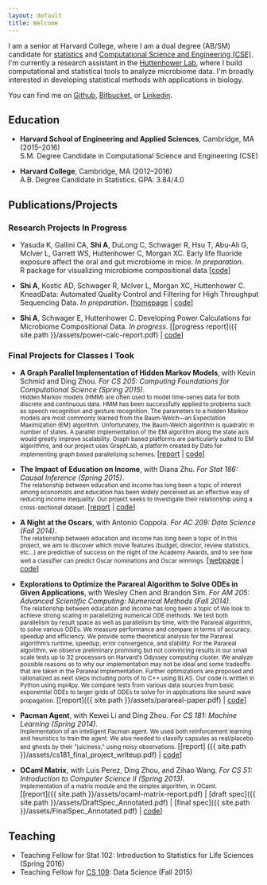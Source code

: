 ```yaml
---
layout: default
title: Welcome
---
```


I am a senior at Harvard College, where I am a dual degree (AB/SM) candidate for
[statistics](http://stat.harvard.edu) and [Computational Science and Engineering
(CSE)](http://www.seas.harvard.edu/programs/graduate/computational-science-and-engineering/master-of-science-in-cse).
I'm currently a research assistant in the [Huttenhower
Lab](http://huttenhower.org/), where I build computational and statistical tools
to analyze microbiome data. I'm broadly interested in developing statistical
methods with applications in biology.

You can find me on [Github](https://github.com/shiandy),
[Bitbucket](https://bitbucket.org/andys314), or
[Linkedin](https://www.linkedin.com/in/andy-shi-b59550110).

<!---
<div style="text-align: center">
<a href="https://github.com/shiandy">Github</a> &bull;
<a href="https://bitbucket.org/andys314">Bitbucket</a> &bull;
<a href="https://www.linkedin.com/in/andy-shi-b59550110">Linkedin</a>
</div>
-->

## Education

+ **Harvard School of Engineering and Applied Sciences**, Cambridge, MA
(2015&ndash;2016) <br>
S.M. Degree Candidate in Computational Science and Engineering (CSE)

+ **Harvard College**, Cambridge, MA (2012&ndash;2016) <br>
A.B. Degree Candidate in Statistics. GPA: 3.84/4.0

## Publications/Projects

### Research Projects In Progress

+ Yasuda K, Gallini CA, **Shi A**, DuLong C, Schwager R, Hsu T, Abu-Ali G,
  Mclver L, Garrett WS, Huttenhower C, Morgan XC. Early life fluoride exposure
  affect the oral and gut microbiome in mice. *In preparation*.<br>
  R package for visualizing microbiome compositional data
  [[code](https://bitbucket.org/biobakery/mpuri)]

+ **Shi A**, Kostic AD, Schwager R, McIver L, Morgan XC, Huttenhower C.
  KneadData: Automated Quality Control and Filtering for High Throughput
  Sequencing Data. *In preparation*.
  [[homepage](http://huttenhower.org/kneaddata) |
  [code](https://bitbucket.org/biobakery/kneaddata)]

+ **Shi A**, Schwager E, Huttenhower C. Developing Power Calculations for
  Microbiome Compositional Data. *In progress*.
  [[progress report]({{ site.path }}/assets/power-calc-report.pdf) |
  [code](https://bitbucket.org/andys314/power-calculations)]

### Final Projects for Classes I Took

+ **A Graph Parallel Implementation of Hidden Markov Models**, with Kevin Schmid
  and Ding Zhou. *For CS 205: Computing Foundations for Computational Science
  (Spring 2015)*.
  <br>
  <small>
  Hidden Markov models (HMM) are often used to model time-series data for both
  discrete and continuous data. HMM has been successfully applied to problems
  such as speech recognition and gesture recognition. The parameters to a hidden
  Markov models are most commonly learned from the Baum-Welch&mdash;an
  Expectation Maximization (EM) algorithm. Unfortunately, the Baum-Welch
  algorithm is quadratic in number of states. A parallel implementation of the
  EM algorithm along the state axis would greatly improve scalability. Graph
  based platforms are particularly suited to EM algorithms, and our project uses
  GraphLab, a platform created by Dato for implementing graph based
  parallelizing schemes.
  </small>
  [[report](https://github.com/cs205-project-group/hmm/blob/master/paper/report.pdf) | [code](https://github.com/cs205-project-group/hmm)]

+ **The Impact of Education on Income**, with Diana Zhu. *For Stat 186: Causal
  Inference (Spring 2015)*. <br>
  <small>
  The relationship between education and income has long been a topic of
  interest among economists and education has been widely perceived as an
  effective way of reducing income inequality. Our project seeks to investigate
  their relationship using a cross-sectional dataset.
  </small>
  [[report](https://github.com/giraffe-186/education-income/blob/master/writeup_final.pdf)
  | [code](https://github.com/giraffe-186/education-income)]

+ **A Night at the Oscars**, with Antonio Coppola. *For AC 209: Data Science
  (Fall 2014)*. <br>
  <small>
  The relationship between education and income has long been a topic of
  In this project, we aim to discover which movie features (budget, director,
  review statistics, etc...) are predictive of success on the night of the
  Academy Awards, and to see how well a classifier can predict Oscar nominations
  and Oscar winnings.
  </small>
  [[webpage](http://coppola-shi.github.io/OscarNights/) |
  [code](https://github.com/coppola-shi/OscarNights)]

+ **Explorations to Optimize the Parareal Algorithm to Solve ODEs in Given
  Applications**, with Wesley Chen and Brandon Sim. *For AM 205: Advanced
  Scientific Computing: Numerical Methods (Fall 2014)*. <br>
  <small>
  The relationship between education and income has long been a topic of
  We look to achieve strong scaling in parallelizing numerical ODE methods. We
  test both parallelism by result space as well as parallelism by time, with the
  Parareal algorithm, to solve various ODEs. We measure performance and compare
  in terms of accuracy, speedup and efficiency. We provide some theoretical
  analysis for the Parareal algorithm’s runtime, speedup, error convergence, and
  stability. For the Parareal algorithm, we observe preliminary promising but
  not convincing results in our small scale tests up to 32 processors on
  Harvard’s Odyssey computing cluster. We analyze possible reasons as to why our
  implementation may not be ideal and some tradeoffs that are taken in the
  Parareal implementation. Further optimizations are proposed and rationalized
  as next steps including ports of to C++ using BLAS. Our code is written in
  Python using mpi4py. We compare tests from various data sources from basic
  exponential ODEs to larger grids of ODEs to solve for in applications like
  sound wave propagation.
  </small>
  [[report]({{ site.path }}/assets/parareal-paper.pdf) |
  [code](https://github.com/am205-project/parareal)]

+ **Pacman Agent**, with Kewei Li and Ding Zhou. *For CS 181: Machine Learning
  (Spring 2014)*. <br>
  <small>
  Implementation of an intelligent Pacman agent. We used both reinforcement
  learning and heuristics to train the agent. We also needed to classify
  capsules as real/placebo and ghosts by their "juiciness," using noisy
  observations.
  </small>
  [[report] ({{ site.path }}/assets/cs181_final_project_writeup.pdf) |
  [code](https://github.com/KDA9000/cs181_final_project)]

+ **OCaml Matrix**, with Luis Perez, Ding Zhou, and Zihao Wang. *For CS 51:
  Introduction to Computer Science II (Spring 2013)*. <br>
  <small>
  Implementation of a matrix module and the simplex algorithm, in OCaml.
  </small> <br>
  [[report]({{ site.path }}/assets/ocaml-matrix-report.pdf) |
  [draft spec]({{ site.path }}/assets/DraftSpec_Annotated.pdf) |
  [final spec]({{ site.path }}/assets/FinalSpec_Annotated.pdf) |
  [code](https://github.com/Fantastic-Four/ocaml-matrix)]


## Teaching

+ Teaching Fellow for Stat 102: Introduction to Statistics for Life Sciences
  (Spring 2016)
+ Teaching Fellow for [CS 109](http://cs109.org): Data Science (Fall 2015)
